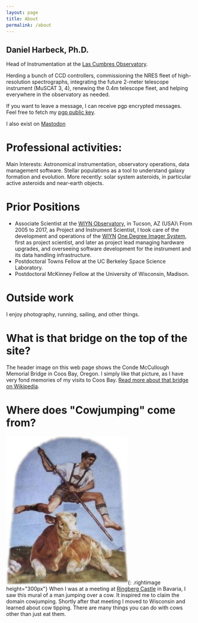 ```yaml
---
layout: page
title: About
permalink: /about
---
```


Daniel Harbeck, Ph.D.
----


Head of Instrumentation at the [Las Cumbres Observatory](https://lco.global).

Herding a bunch of CCD controllers, commissioning the NRES fleet of high-resolution spectrographs, integrating the future 2-meter telescope instrument (MuSCAT 3, 4), renewing the 0.4m telescope fleet, and helping everywhere in the observatory as needed.

If you want to leave a message, I can receive pgp encrypted messages. Feel free to fetch my <a href="/static/0BDD9EB4.asc"> pgp public key</a>.

I also exist on <a rel="me" href="https://mastodon.social/@orangejacket">Mastodon</a>

Professional activities:
====

Main Interests: Astronomical instrumentation, observatory operations, data management software. Stellar populations as a tool to understand galaxy formation and evolution. More recently: solar system asteroids, in particular active asteroids and near-earth objects.


Prior Positions
===

* Associate Scientist at the [WIYN Observatory](http://www.wiyn.org), in Tucson, AZ (USA)\\
 From 2005 to 2017, as Project and Instrument Scientist,  I took care of the development and operations of the [WIYN](www.wiyn.org) [One Degree Imager System](http://www.wiyn.org/ODI), first as project scientist, and later as project lead managing hardware upgrades, and overseeing software development for the instrument and its data handling infrastructure.
* Postdoctoral Towns Fellow at the UC Berkeley Space Science Laboratory.
* Postdoctoral McKinney Fellow at the University of Wisconsin, Madison.


Outside work
====

I enjoy photography, running, sailing, and other things.


What is that bridge on the top of the site?
====

The header image on this web page shows the Conde McCullough Memorial Bridge 
in Coos Bay, Oregon.  I simply like that picture, as I have very fond memories of my visits to Coos Bay. [Read more about that bridge on Wikipedia](https://en.wikipedia.org/wiki/Conde_McCullough_Memorial_Bridge).

Where does "Cowjumping" come from?
===

![cowjumping mural](/assets/images/cowjumping.jpg){: .rightimage height="300px"}
When I was at a meeting at [Ringberg Castle](http://www.schloss-ringberg.de/home) in Bavaria, I saw this mural 
of a man jumping over a cow. It inspired me to claim the domain cowjumping. 
Shortly after that meeting I moved to Wisconsin and learned about cow tipping. There are many things you can do with cows other than just eat them.  

